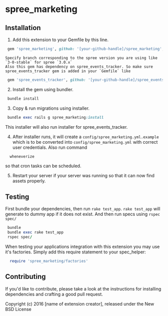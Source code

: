 # spree_marketing

Installation
-------------

  1. Add this extension to your Gemfile by this line.

  ```ruby
   gem 'spree_marketing', github: '[your-github-handle]/spree_marketing', branch: 'x-x-stable'
  ```
    Specify branch corresponding to the spree version you are using like `3-0-stable` for spree `3.0.x`
    Also this gem has dependency on spree_events_tracker. So make sure spree_events_tracker gem is added in your `Gemfile` like
  ```ruby
   gem 'spree_events_tracker', github: '[your-github-handle]/spree_events_tracker', branch: 'x-x-stable'
  ```

  2. Install the gem using bundler.

  ```ruby
   bundle install
  ```

  3. Copy & run migrations using installer.

  ```ruby
   bundle exec rails g spree_marketing:install
  ```
  This installer will also run installer for spree_events_tracker.

  4. After installer runs, it will create a `config/spree_marketing.yml.example` which is to be converted into `config/spree_marketing.yml` with correct user credentials. Also run command
  ```ruby
    wheneverize
  ```
  so that cron tasks can be scheduled.

  5. Restart your server if your server was running so that it can now find assets properly.


Testing
--------

First bundle your dependencies, then run `rake test_app`. `rake test_app` will generate to dummy app if it does not exist.
And then run specs using `rspec spec/`

```ruby
 bundle
 bundle exec rake test_app
 rspec spec/
```

When testing your applications integration with this extension you may use it's factories. Simply add this require statement to your spec_helper:

```ruby
  require 'spree_marketing/factories'
```

Contributing
-------------

If you'd like to contribute, please take a look at the instructions for installing dependencies and crafting a good pull request.

Copyright (c) 2016 [name of extension creator], released under the New BSD License

